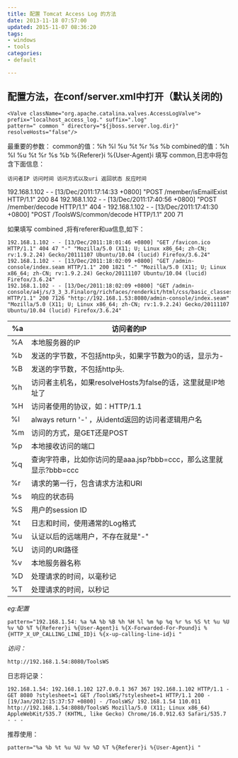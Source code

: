 ```yaml
---
title: 配置 Tomcat Access Log 的方法
date: 2013-11-18 07:57:00
updated: 2015-11-07 08:36:20
tags: 
- windows
- tools
categories: 
- default

---
```

## 配置方法，在conf/server.xml中打开（默认关闭的)

    <Valve className="org.apache.catalina.valves.AccessLogValve">
    prefix="localhost_access_log." suffix=".log"
    pattern=" common " directory="${jboss.server.log.dir}"
    resolveHosts="false"/>

最重要的参数：
common的值：%h %l %u %t %r %s %b
combined的值：%h %l %u %t %r %s %b %{Referer}i %{User-Agent}i
填写 common,日志中将包含下面信息：

`访问者IP 访问时间 访问方式以及uri 返回状态 反应时间`

192.168.1.102 - - [13/Dec/2011:17:14:33 +0800] "POST /member/isEmailExist HTTP/1.1" 200 84
192.168.1.102 - - [13/Dec/2011:17:40:56 +0800] "POST /member/decode HTTP/1.1" 404 -
192.168.1.102 - - [13/Dec/2011:17:41:30 +0800] "POST /ToolsWS/common/decode HTTP/1.1" 200 71

如果填写 combined ,将有referer和ua信息,如下：

    192.168.1.102 - - [13/Dec/2011:18:01:46 +0800] "GET /favicon.ico HTTP/1.1" 404 47 "-" "Mozilla/5.0 (X11; U; Linux x86_64; zh-CN; rv:1.9.2.24) Gecko/20111107 Ubuntu/10.04 (lucid) Firefox/3.6.24" 
    192.168.1.102 - - [13/Dec/2011:18:02:09 +0800] "GET /admin-console/index.seam HTTP/1.1" 200 1821 "-" "Mozilla/5.0 (X11; U; Linux x86_64; zh-CN; rv:1.9.2.24) Gecko/20111107 Ubuntu/10.04 (lucid) Firefox/3.6.24"
    192.168.1.102 - - [13/Dec/2011:18:02:09 +0800] "GET /admin-console/a4j/s/3_3_3.Finalorg/richfaces/renderkit/html/css/basic_classes.xcss/DATB/eAHTj7jOHbp8hjQADb0DGQ__ HTTP/1.1" 200 7126 "http://192.168.1.53:8080/admin-console/index.seam" "Mozilla/5.0 (X11; U; Linux x86_64; zh-CN; rv:1.9.2.24) Gecko/20111107 Ubuntu/10.04 (lucid) Firefox/3.6.24"

| %a | 访问者的IP |
| --- | --  |
| %A | 本地服务器的IP
| %b | 发送的字节数，不包括http头，如果字节数为0的话，显示为- |
| %B | 发送的字节数，不包括http头.  |
| %h | 访问者主机名，如果resolveHosts为false的话，这里就是IP地址了 |
| %H | 访问者使用的协议，如：HTTP/1.1 |
| %l | always return '-' ，从identd返回的访问者逻辑用户名 |
| %m | 访问的方式，是GET还是POST |
| %p | 本地接收访问的端口 |
| %q | 查询字符串，比如你访问的是aaa.jsp?bbb=ccc，那么这里就显示?bbb=ccc |
| %r | 请求的第一行，包含请求方法和URI |
| %s | 响应的状态码 |
| %S | 用户的session  ID |
| %t | 日志和时间，使用通常的Log格式 |
| %u | 认证以后的远端用户，不存在就是"-" |
| %U | 访问的URI路径 |
| %v | 本地服务器名称 |
| %D | 处理请求的时间，以毫秒记 |
| %T | 处理请求的时间，以秒记 |

*eg:配置*

    pattern="192.168.1.54: %a %A %b %B %h %H %l %m %p %q %r %s %S %t %u %U %v %D %T %{Referer}i %{User-Agent}i %{X-Forwarded-For-Pound}i %{HTTP_X_UP_CALLING_LINE_ID}i %{x-up-calling-line-id}i " 

*访问：*

    http://192.168.1.54:8080/ToolsWS

日志将记录：

    192.168.1.54: 192.168.1.102 127.0.0.1 367 367 192.168.1.102 HTTP/1.1 - GET 8080 ?stylesheet=1 GET /ToolsWS/?stylesheet=1 HTTP/1.1 200 - [19/Jan/2012:15:37:57 +0800] - /ToolsWS/ 192.168.1.54 110.011 http://192.168.1.54:8080/ToolsWS Mozilla/5.0 (X11; Linux x86_64) AppleWebKit/535.7 (KHTML, like Gecko) Chrome/16.0.912.63 Safari/535.7 - - -

推荐使用：

    pattern="%a %b %t %u %U %v %D %T %{Referer}i %{User-Agent}i " 

